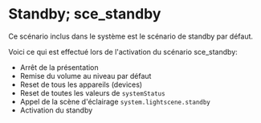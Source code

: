 # Standby; sce_standby
Ce scénario inclus dans le système est le scénario de standby par défaut.

Voici ce qui est effectué lors de l'activation du scénario sce_standby:
- Arrêt de la présentation
- Remise du volume au niveau par défaut
- Reset de tous les appareils (devices)
- Reset de toutes les valeurs de `systemStatus`
- Appel de la scène d'éclairage `system.lightscene.standby`
- Activation du standby
